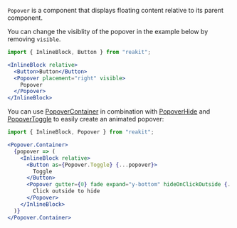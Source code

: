 `Popover` is a component that displays floating content relative to its parent component.

You can change the visiblity of the popover in the example below by removing `visible`.

```jsx
import { InlineBlock, Button } from "reakit";

<InlineBlock relative>
  <Button>Button</Button>
  <Popover placement="right" visible>
    Popover
  </Popover>
</InlineBlock>
```

You can use [PopoverContainer](PopoverContainer.md) in combination with [PopoverHide](PopoverHide.md) and [PopoverToggle](PopoverToggle.md) to easily create an animated popover:

```jsx
import { InlineBlock, Popover } from "reakit";

<Popover.Container>
  {popover => (
    <InlineBlock relative>
      <Button as={Popover.Toggle} {...popover}>
        Toggle
      </Button>
      <Popover gutter={0} fade expand="y-bottom" hideOnClickOutside {...popover}>
        Click outside to hide
      </Popover>
    </InlineBlock>
  )}
</Popover.Container>
```
